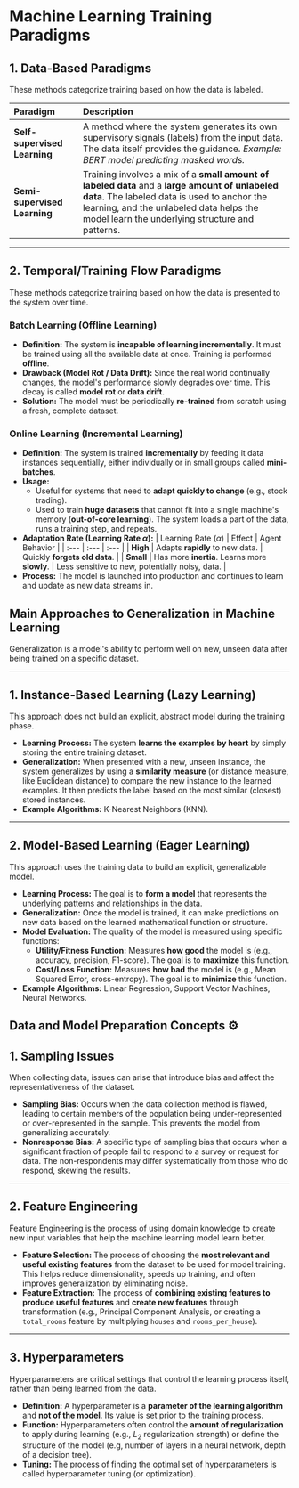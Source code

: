 # Machine Learning Training Paradigms

## 1. Data-Based Paradigms

These methods categorize training based on how the data is labeled.

| Paradigm | Description |
| :--- | :--- |
| **Self-supervised Learning** | A method where the system generates its own supervisory signals (labels) from the input data. The data itself provides the guidance. *Example: BERT model predicting masked words.* |
| **Semi-supervised Learning** | Training involves a mix of a **small amount of labeled data** and a **large amount of unlabeled data**. The labeled data is used to anchor the learning, and the unlabeled data helps the model learn the underlying structure and patterns. |

---

## 2. Temporal/Training Flow Paradigms

These methods categorize training based on how the data is presented to the system over time.

### Batch Learning (Offline Learning)

* **Definition:** The system is **incapable of learning incrementally**. It must be trained using all the available data at once. Training is performed **offline**.
* **Drawback (Model Rot / Data Drift):** Since the real world continually changes, the model's performance slowly degrades over time. This decay is called **model rot** or **data drift**.
* **Solution:** The model must be periodically **re-trained** from scratch using a fresh, complete dataset.

### Online Learning (Incremental Learning)

* **Definition:** The system is trained **incrementally** by feeding it data instances sequentially, either individually or in small groups called **mini-batches**.
* **Usage:**
    * Useful for systems that need to **adapt quickly to change** (e.g., stock trading).
    * Used to train **huge datasets** that cannot fit into a single machine's memory (**out-of-core learning**). The system loads a part of the data, runs a training step, and repeats.
* **Adaptation Rate (Learning Rate $\alpha$):**
    | Learning Rate ($\alpha$) | Effect | Agent Behavior |
    | :--- | :--- | :--- |
    | **High** | Adapts **rapidly** to new data. | Quickly **forgets old data**. |
    | **Small** | Has more **inertia**. Learns more **slowly**. | Less sensitive to new, potentially noisy, data. |
* **Process:** The model is launched into production and continues to learn and update as new data streams in.

## Main Approaches to Generalization in Machine Learning

Generalization is a model's ability to perform well on new, unseen data after being trained on a specific dataset.

---

## 1. Instance-Based Learning (Lazy Learning)

This approach does not build an explicit, abstract model during the training phase.

* **Learning Process:** The system **learns the examples by heart** by simply storing the entire training dataset.
* **Generalization:** When presented with a new, unseen instance, the system generalizes by using a **similarity measure** (or distance measure, like Euclidean distance) to compare the new instance to the learned examples. It then predicts the label based on the most similar (closest) stored instances.
* **Example Algorithms:** K-Nearest Neighbors (KNN).

---

## 2. Model-Based Learning (Eager Learning)

This approach uses the training data to build an explicit, generalizable model.

* **Learning Process:** The goal is to **form a model** that represents the underlying patterns and relationships in the data.
* **Generalization:** Once the model is trained, it can make predictions on new data based on the learned mathematical function or structure.
* **Model Evaluation:** The quality of the model is measured using specific functions:
    * **Utility/Fitness Function:** Measures **how good** the model is (e.g., accuracy, precision, F1-score). The goal is to **maximize** this function.
    * **Cost/Loss Function:** Measures **how bad** the model is (e.g., Mean Squared Error, cross-entropy). The goal is to **minimize** this function.
* **Example Algorithms:** Linear Regression, Support Vector Machines, Neural Networks.

## Data and Model Preparation Concepts ⚙️

## 1. Sampling Issues

When collecting data, issues can arise that introduce bias and affect the representativeness of the dataset.

* **Sampling Bias:** Occurs when the data collection method is flawed, leading to certain members of the population being under-represented or over-represented in the sample. This prevents the model from generalizing accurately.
* **Nonresponse Bias:** A specific type of sampling bias that occurs when a significant fraction of people fail to respond to a survey or request for data. The non-respondents may differ systematically from those who do respond, skewing the results.

---

## 2. Feature Engineering

Feature Engineering is the process of using domain knowledge to create new input variables that help the machine learning model learn better.

* **Feature Selection:** The process of choosing the **most relevant and useful existing features** from the dataset to be used for model training. This helps reduce dimensionality, speeds up training, and often improves generalization by eliminating noise.
* **Feature Extraction:** The process of **combining existing features to produce useful features** and **create new features** through transformation (e.g., Principal Component Analysis, or creating a `total_rooms` feature by multiplying `houses` and `rooms_per_house`).

---

## 3. Hyperparameters

Hyperparameters are critical settings that control the learning process itself, rather than being learned from the data.

* **Definition:** A hyperparameter is a **parameter of the learning algorithm** and **not of the model**. Its value is set prior to the training process.
* **Function:** Hyperparameters often control the **amount of regularization** to apply during learning (e.g., $L_2$ regularization strength) or define the structure of the model (e.g, number of layers in a neural network, depth of a decision tree).
* **Tuning:** The process of finding the optimal set of hyperparameters is called hyperparameter tuning (or optimization).

